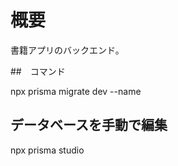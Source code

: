 # 概要

書籍アプリのバックエンド。

##　コマンド

npx prisma migrate dev --name <name>

## データベースを手動で編集

npx prisma studio
